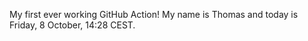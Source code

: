 My first ever working GitHub Action!
My name is Thomas and today is Friday, 8 October, 14:28 CEST. 
